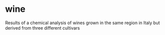 # wine
Results of a chemical analysis of wines grown in the same region in Italy but derived from three different cultivars
